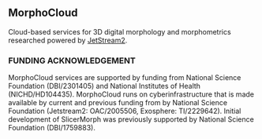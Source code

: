 ## MorphoCloud

Cloud-based services for 3D digital morphology and morphometrics researched powered by [JetStream2](https://docs.jetstream-cloud.org/).

### FUNDING ACKNOWLEDGEMENT

MorphoCloud services are supported by funding from National Science Foundation (DBI/2301405) and National Institutes of Health (NICHD/HD104435). MorphoCloud runs on cyberinfrastructure that is made available by current and previous funding from by National Science Foundation (Jetstream2: OAC/2005506, Exosphere: TI/2229642). Initial development of SlicerMorph was previously supported by National Science Foundation (DBI/1759883).

